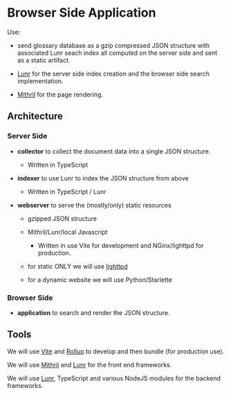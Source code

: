 # Browser Side Application

Use:

- send glossary database as a gzip compressed JSON structure with
  associated Lunr seach index all computed on the server side and sent as
  a static artifact.

- [Lunr](https://lunrjs.com/) for the server side index creation and the
  browser side search implementation.

- [Mithril](https://mithril.js.org/) for the page rendering.

## Architecture

### Server Side

- **collector** to collect the document data into a single JSON structure.
  - Written in TypeScript

- **indexer** to use Lunr to index the JSON structure from above
  - Written in TypeScript / Lunr

- **webserver** to serve the (mostly/only) static resources
  - gzipped JSON structure
  - Mithril/Lunr/local Javascript
	- Written in use Vite for development and NGinx/lighttpd for production.

  - for static ONLY we will use
    [lighttpd](https://redmine.lighttpd.net/projects/lighttpd/wiki/TutorialConfiguration)

  - for a dynamic website we will use Python/Starlette

### Browser Side

- **application** to search and render the JSON structure.

## Tools

We will use [Vite](https://vitejs.dev/) and
[Rollup](https://rollupjs.org/) to develop and then bundle (for production
use).

We will use [Mithril](https://mithril.js.org/) and
[Lunr](https://lunrjs.com/) for the front end frameworks.

We will use [Lunr](https://lunrjs.com/), TypeScript and various NodeJS
modules for the backend frameworks.
